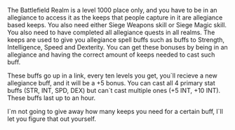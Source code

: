 ---
---
The Battlefield Realm is a level 1000 place only, and you have to be in an allegiance to access it as the keeps that people capture in it are allegiance based keeps. You also need either Siege Weapons skill or Siege Magic skill. You also need to have completed all allegiance quests in all realms. The keeps are used to give you allegiance spell buffs such as buffs to Strength, Intelligence, Speed and Dexterity. You can get these bonuses by being in an allegiance and having the correct amount of keeps needed to cast such buff.

These buffs go up in a link, every ten levels you get, you\`ll recieve a new allegiance buff, and it will be a +5 bonus. You can cast all 4 primary stat buffs (STR, INT, SPD, DEX) but can\`t cast multiple ones (+5 INT, +10 INT). These buffs last up to an hour.

I\`m not going to give away how many keeps you need for a certain buff, I\`ll let you figure that out yourself.